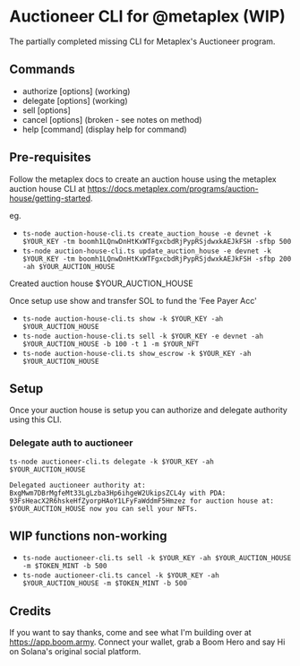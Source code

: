 # Auctioneer CLI for @metaplex (WIP)

The partially completed missing CLI for Metaplex's Auctioneer program.

## Commands

- authorize [options] (working)
- delegate [options] (working)
- sell [options]
- cancel [options] (broken - see notes on method)
- help [command] (display help for command)

## Pre-requisites

Follow the metaplex docs to create an auction house using the metaplex auction house CLI at https://docs.metaplex.com/programs/auction-house/getting-started.

eg.

- `ts-node auction-house-cli.ts create_auction_house -e devnet -k $YOUR_KEY -tm boomh1LQnwDnHtKxWTFgxcbdRjPypRSjdwxkAEJkFSH -sfbp 500`
- `ts-node auction-house-cli.ts update_auction_house -e devnet -k $YOUR_KEY -tm boomh1LQnwDnHtKxWTFgxcbdRjPypRSjdwxkAEJkFSH -sfbp 200 -ah $YOUR_AUCTION_HOUSE`

Created auction house $YOUR_AUCTION_HOUSE

Once setup use show and transfer SOL to fund the 'Fee Payer Acc'

- `ts-node auction-house-cli.ts show -k $YOUR_KEY -ah $YOUR_AUCTION_HOUSE`
- `ts-node auction-house-cli.ts sell -k $YOUR_KEY -e devnet -ah $YOUR_AUCTION_HOUSE -b 100 -t 1 -m $YOUR_NFT`
- `ts-node auction-house-cli.ts show_escrow -k $YOUR_KEY -ah $YOUR_AUCTION_HOUSE`

## Setup

Once your auction house is setup you can authorize and delegate authority using this CLI.

### Delegate auth to auctioneer

`ts-node auctioneer-cli.ts delegate -k $YOUR_KEY -ah $YOUR_AUCTION_HOUSE`

`Delegated auctioneer authority at: BxgMwm7DBrMgfeMt33LgLzba3Hp6ihgeW2UkipsZCL4y with PDA: 93FsHeacX2R6hskeHfZyorpHAoY1LFyFaWddmF5Hmzez for auction house at: $YOUR_AUCTION_HOUSE now you can sell your NFTs.`

## WIP functions non-working

- `ts-node auctioneer-cli.ts sell -k $YOUR_KEY -ah $YOUR_AUCTION_HOUSE -m $TOKEN_MINT -b 500`
- `ts-node auctioneer-cli.ts cancel -k $YOUR_KEY -ah $YOUR_AUCTION_HOUSE -m $TOKEN_MINT -b 500`

## Credits

If you want to say thanks, come and see what I'm building over at https://app.boom.army. Connect your wallet, grab a Boom Hero and say Hi on Solana's original social platform.
